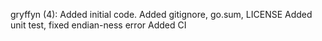 gryffyn (4):
      Added initial code.
      Added gitignore, go.sum, LICENSE
      Added unit test, fixed endian-ness error
      Added CI

